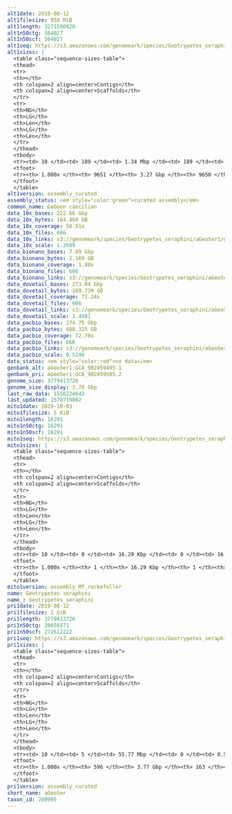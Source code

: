 ```yaml
---
alt1date: 2019-08-12
alt1filesize: 958 MiB
alt1length: 3271590920
alt1n50ctg: 564027
alt1n50scf: 564027
alt1seq: https://s3.amazonaws.com/genomeark/species/Geotrypetes_seraphini/aGeoSer1/assembly_curated/aGeoSer1.alt.cur.20190812.fasta.gz
alt1sizes: |
  <table class="sequence-sizes-table">
  <thead>
  <tr>
  <th></th>
  <th colspan=2 align=center>Contigs</th>
  <th colspan=2 align=center>Scaffolds</th>
  </tr>
  <tr>
  <th>NG</th>
  <th>LG</th>
  <th>Len</th>
  <th>LG</th>
  <th>Len</th>
  </tr>
  </thead>
  <tbody>
  <tr><td> 10 </td><td> 189 </td><td> 1.34 Mbp </td><td> 189 </td><td> 1.34 Mbp </td></tr>  <tr><td> 20 </td><td> 476 </td><td> 1.01 Mbp </td><td> 476 </td><td> 1.01 Mbp </td></tr>  <tr><td> 30 </td><td> 842 </td><td> 0.81 Mbp </td><td> 842 </td><td> 0.81 Mbp </td></tr>  <tr><td> 40 </td><td> 1291 </td><td> 0.66 Mbp </td><td> 1291 </td><td> 0.66 Mbp </td></tr>  <tr style="background-color:#cccccc;"><td> 50 </td><td> 1828 </td><td> 0.56 Mbp </td><td> 1828 </td><td> 0.56 Mbp </td></tr>  <tr><td> 60 </td><td> 2463 </td><td> 472.02 Kbp </td><td> 2463 </td><td> 472.02 Kbp </td></tr>  <tr><td> 70 </td><td> 3230 </td><td> 382.90 Kbp </td><td> 3230 </td><td> 382.90 Kbp </td></tr>  <tr><td> 80 </td><td> 4223 </td><td> 280.87 Kbp </td><td> 4223 </td><td> 280.87 Kbp </td></tr>  <tr><td> 90 </td><td> 5697 </td><td> 168.59 Kbp </td><td> 5697 </td><td> 168.59 Kbp </td></tr>  <tr><td> 100 </td><td> 9650 </td><td> 253  bp </td><td> 9649 </td><td> 253  bp </td></tr>  </tbody>
  <tfoot>
  <tr><th> 1.000x </th><th> 9651 </th><th> 3.27 Gbp </th><th> 9650 </th><th> 3.27 Gbp </th></tr>
  </tfoot>
  </table>
alt1version: assembly_curated
assembly_status: <em style="color:green">curated assembly</em>
common_name: Gaboon caecilian
data_10x_bases: 222.66 Gbp
data_10x_bytes: 164.460 GB
data_10x_coverage: 58.91x
data_10x_files: 666
data_10x_links: s3://genomeark/species/Geotrypetes_seraphini/aGeoSer1/genomic_data/10x/<br>
data_10x_scale: 1.2609
data_bionano_bases: 7.09 Gbp
data_bionano_bytes: 2.169 GB
data_bionano_coverage: 1.88x
data_bionano_files: 666
data_bionano_links: s3://genomeark/species/Geotrypetes_seraphini/aGeoSer1/genomic_data/bionano/<br>
data_dovetail_bases: 273.04 Gbp
data_dovetail_bytes: 169.739 GB
data_dovetail_coverage: 72.24x
data_dovetail_files: 666
data_dovetail_links: s3://genomeark/species/Geotrypetes_seraphini/aGeoSer1/genomic_data/dovetail/<br>
data_dovetail_scale: 1.4981
data_pacbio_bases: 274.75 Gbp
data_pacbio_bytes: 488.315 GB
data_pacbio_coverage: 72.70x
data_pacbio_files: 666
data_pacbio_links: s3://genomeark/species/Geotrypetes_seraphini/aGeoSer1/genomic_data/pacbio/<br>
data_pacbio_scale: 0.5240
data_status: <em style="color:red">no data</em>
genbank_alt: aGeoSer1:GCA_902459495.1
genbank_pri: aGeoSer1:GCA_902459505.2
genome_size: 3779413726
genome_size_display: 3.78 Gbp
last_raw_data: 1556224643
last_updated: 1570719802
mito1date: 2019-10-03
mito1filesize: 5 KiB
mito1length: 16291
mito1n50ctg: 16291
mito1n50scf: 16291
mito1seq: https://s3.amazonaws.com/genomeark/species/Geotrypetes_seraphini/aGeoSer1/assembly_MT_rockefeller/aGeoSer1.MT.20191003.fasta.gz
mito1sizes: |
  <table class="sequence-sizes-table">
  <thead>
  <tr>
  <th></th>
  <th colspan=2 align=center>Contigs</th>
  <th colspan=2 align=center>Scaffolds</th>
  </tr>
  <tr>
  <th>NG</th>
  <th>LG</th>
  <th>Len</th>
  <th>LG</th>
  <th>Len</th>
  </tr>
  </thead>
  <tbody>
  <tr><td> 10 </td><td> 0 </td><td> 16.29 Kbp </td><td> 0 </td><td> 16.29 Kbp </td></tr>  <tr><td> 20 </td><td> 0 </td><td> 16.29 Kbp </td><td> 0 </td><td> 16.29 Kbp </td></tr>  <tr><td> 30 </td><td> 0 </td><td> 16.29 Kbp </td><td> 0 </td><td> 16.29 Kbp </td></tr>  <tr><td> 40 </td><td> 0 </td><td> 16.29 Kbp </td><td> 0 </td><td> 16.29 Kbp </td></tr>  <tr style="background-color:#cccccc;"><td> 50 </td><td> 0 </td><td style="background-color:#ff8888;"> 16.29 Kbp </td><td> 0 </td><td style="background-color:#ff8888;"> 16.29 Kbp </td></tr>  <tr><td> 60 </td><td> 0 </td><td> 16.29 Kbp </td><td> 0 </td><td> 16.29 Kbp </td></tr>  <tr><td> 70 </td><td> 0 </td><td> 16.29 Kbp </td><td> 0 </td><td> 16.29 Kbp </td></tr>  <tr><td> 80 </td><td> 0 </td><td> 16.29 Kbp </td><td> 0 </td><td> 16.29 Kbp </td></tr>  <tr><td> 90 </td><td> 0 </td><td> 16.29 Kbp </td><td> 0 </td><td> 16.29 Kbp </td></tr>  <tr><td> 100 </td><td> 0 </td><td> 16.29 Kbp </td><td> 0 </td><td> 16.29 Kbp </td></tr>  </tbody>
  <tfoot>
  <tr><th> 1.000x </th><th> 1 </th><th> 16.29 Kbp </th><th> 1 </th><th> 16.29 Kbp </th></tr>
  </tfoot>
  </table>
mito1version: assembly_MT_rockefeller
name: Geotrypetes seraphini
name_: Geotrypetes_seraphini
pri1date: 2019-08-12
pri1filesize: 1 GiB
pri1length: 3779413726
pri1n50ctg: 20656571
pri1n50scf: 272612222
pri1seq: https://s3.amazonaws.com/genomeark/species/Geotrypetes_seraphini/aGeoSer1/assembly_curated/aGeoSer1.pri.cur.20190812.fasta.gz
pri1sizes: |
  <table class="sequence-sizes-table">
  <thead>
  <tr>
  <th></th>
  <th colspan=2 align=center>Contigs</th>
  <th colspan=2 align=center>Scaffolds</th>
  </tr>
  <tr>
  <th>NG</th>
  <th>LG</th>
  <th>Len</th>
  <th>LG</th>
  <th>Len</th>
  </tr>
  </thead>
  <tbody>
  <tr><td> 10 </td><td> 5 </td><td> 55.77 Mbp </td><td> 0 </td><td> 0.55 Gbp </td></tr>  <tr><td> 20 </td><td> 12 </td><td> 38.59 Mbp </td><td> 1 </td><td> 0.53 Gbp </td></tr>  <tr><td> 30 </td><td> 23 </td><td> 32.09 Mbp </td><td> 2 </td><td> 413.75 Mbp </td></tr>  <tr><td> 40 </td><td> 36 </td><td> 26.17 Mbp </td><td> 3 </td><td> 326.38 Mbp </td></tr>  <tr style="background-color:#cccccc;"><td> 50 </td><td> 52 </td><td style="background-color:#88ff88;"> 20.66 Mbp </td><td> 4 </td><td style="background-color:#88ff88;"> 272.61 Mbp </td></tr>  <tr><td> 60 </td><td> 72 </td><td> 16.18 Mbp </td><td> 5 </td><td> 260.40 Mbp </td></tr>  <tr><td> 70 </td><td> 98 </td><td> 12.29 Mbp </td><td> 7 </td><td> 193.86 Mbp </td></tr>  <tr><td> 80 </td><td> 137 </td><td> 7.98 Mbp </td><td> 9 </td><td> 146.68 Mbp </td></tr>  <tr><td> 90 </td><td> 196 </td><td> 4.96 Mbp </td><td> 12 </td><td> 83.87 Mbp </td></tr>  <tr><td> 100 </td><td> 595 </td><td> 405  bp </td><td> 162 </td><td> 2.39 Kbp </td></tr>  </tbody>
  <tfoot>
  <tr><th> 1.000x </th><th> 596 </th><th> 3.77 Gbp </th><th> 163 </th><th> 3.78 Gbp </th></tr>
  </tfoot>
  </table>
pri1version: assembly_curated
short_name: aGeoSer
taxon_id: 260995
---
```

